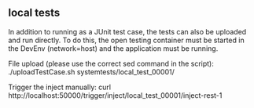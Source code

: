 ## local tests

In addition to running as a JUnit test case, the tests can also be uploaded and run directly.
To do this, the open testing container must be started in the DevEnv (network=host) and the application must be running.

File upload (please use the correct sed command in the script):
./uploadTestCase.sh  systemtests/local_test_00001/

Trigger the inject manually:
curl http://localhost:50000/trigger/inject/local_test_00001/inject-rest-1
